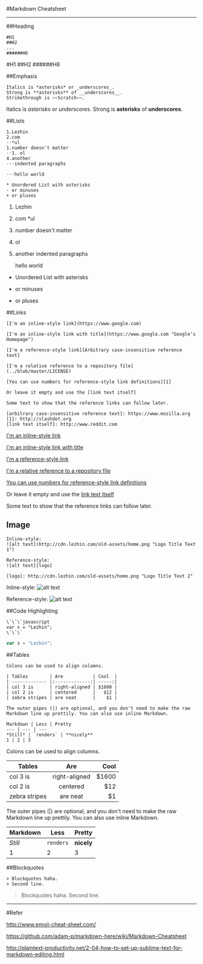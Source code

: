 #Markdown Cheatsheet
___
##Heading
```
#H1
##H2
...
######H6
```
#H1
##H2
######H6

##Emphasis
```
Italics is *asterisks* or _underscores_.
Strong is **asterisks** of __underscores__.
Strikethrough is ~~Scratch~~.
```
Italics is *asterisks* or _underscores_.
Strong is **asterisks** of __underscores__.

##Lists 
```
1.Lezhin
2.com
⋅⋅*ul
1.number doesn't matter
⋅⋅1. ol
4.another
⋅⋅⋅indented paragraphs

⋅⋅⋅hello world

* Unordered List with asterisks
- or minuses
+ or pluses
```

1. Lezhin
2. com
  *ul
1. number doesn't matter
  1. ol
4. another
   indented paragraphs

   hello world
* Unordered List with asterisks
- or minuses
+ or pluses

##Links 
```
[I'm an inline-style link](https://www.google.com)

[I'm an inline-style link with title](https://www.google.com "Google's Homepage")

[I'm a reference-style link][Arbitrary case-insensitive reference text]

[I'm a relative reference to a repository file](../blob/master/LICENSE)

[You can use numbers for reference-style link definitions][1]

Or leave it empty and use the [link text itself]

Some text to show that the reference links can follow later.

[arbitrary case-insensitive reference text]: https://www.mozilla.org
[1]: http://slashdot.org
[link text itself]: http://www.reddit.com
```
[I'm an inline-style link](https://www.google.com)

[I'm an inline-style link with title](https://www.google.com "Google's Homepage")

[I'm a reference-style link][Arbitrary case-insensitive reference text]

[I'm a relative reference to a repository file](../blob/master/LICENSE)

[You can use numbers for reference-style link definitions][1]

Or leave it empty and use the [link text itself]

Some text to show that the reference links can follow later.

[arbitrary case-insensitive reference text]: https://www.mozilla.org
[1]: http://slashdot.org
[link text itself]: http://www.reddit.com

## Image
```
Inline-style: 
![alt text](http://cdn.lezhin.com/old-assets/home.png "Logo Title Text 1")

Reference-style: 
![alt text][logo]

[logo]: http://cdn.lezhin.com/old-assets/home.png "Logo Title Text 2"
```
Inline-style: 
![alt text](http://cdn.lezhin.com/old-assets/home.png "Logo Title Text 1")

Reference-style: 
![alt text][logo]

[logo]: http://cdn.lezhin.com/old-assets/home.png "Logo Title Text 2"

##Code Highlighting
```
\`\`\`javascript
var s = "Lezhin";
\`\`\`
```

```javascript
var s = "Lezhin";
```

##Tables
```
Colons can be used to align columns.

| Tables        | Are           | Cool  |
| ------------- |:-------------:| -----:|
| col 3 is      | right-aligned | $1600 |
| col 2 is      | centered      |   $12 |
| zebra stripes | are neat      |    $1 |

The outer pipes (|) are optional, and you don't need to make the raw Markdown line up prettily. You can also use inline Markdown.

Markdown | Less | Pretty
--- | --- | ---
*Still* | `renders` | **nicely**
1 | 2 | 3
```
Colons can be used to align columns.

| Tables        | Are           | Cool  |
| ------------- |:-------------:| -----:|
| col 3 is      | right-aligned | $1600 |
| col 2 is      | centered      |   $12 |
| zebra stripes | are neat      |    $1 |

The outer pipes (|) are optional, and you don't need to make the raw Markdown line up prettily. You can also use inline Markdown.

Markdown | Less | Pretty
--- | --- | ---
*Still* | `renders` | **nicely**
1 | 2 | 3

##Blockquotes
```
> Blockquotes haha.
> Second line.
```

> Blockquotes haha.
> Second line.



___
#Refer

http://www.emoji-cheat-sheet.com/

https://github.com/adam-p/markdown-here/wiki/Markdown-Cheatsheet

http://plaintext-productivity.net/2-04-how-to-set-up-sublime-text-for-markdown-editing.html
